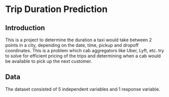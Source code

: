 # Trip Duration Prediction

## Introduction
This is a project to determine the duration a taxi would take between 2 points in a city, depending on the date, time, pickup and dropoff coordinates. This is a problem which cab aggregators like Uber, Lyft, etc. try to solve for efficient pricing of the trips and determining when a cab would be available to pick up the next customer.

## Data
The dataset consisted of 5 independent variables and 1 response variable. 
